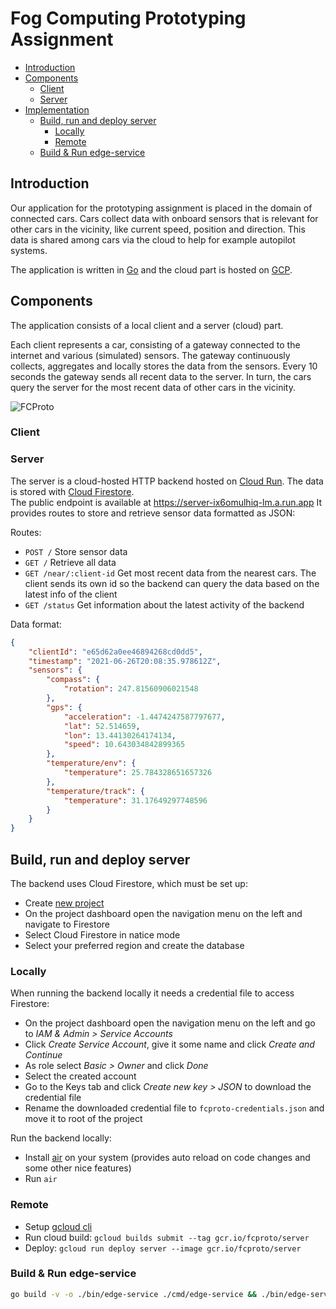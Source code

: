 # Fog Computing Prototyping Assignment

- [Introduction](#introduction)
- [Components](#components)
    * [Client](#client)
    * [Server](#server)
- [Implementation](#implementation)
    * [Build, run and deploy server](#build--run-and-deploy-server)
        + [Locally](#locally)
        + [Remote](#remote)
    * [Build & Run edge-service](#build---run-edge-service)

## Introduction

Our application for the prototyping assignment is placed in the domain of connected cars.
Cars collect data with onboard sensors that is relevant for other cars in the vicinity, like current speed, position and direction.
This data is shared among cars via the cloud to help for example autopilot systems.

The application is written in [Go](https://golang.org/) and the cloud part is hosted on [GCP](https://cloud.google.com/).


## Components

The application consists of a local client and a server (cloud) part.

Each client represents a car, consisting of a gateway connected to the internet and various (simulated) sensors.
The gateway continuously collects, aggregates and locally stores the data from the sensors.
Every 10 seconds the gateway sends all recent data to the server.
In turn, the cars query the server for the most recent data of other cars in the vicinity.

![FCProto](https://user-images.githubusercontent.com/15909811/123540954-ecc34b80-d741-11eb-9419-3ae42e13ee89.png)

### Client



### Server

The server is a cloud-hosted HTTP backend hosted on [Cloud Run](https://cloud.google.com/run). The data is stored with [Cloud Firestore](https://firebase.google.com/docs/firestore).  
The public endpoint is available at https://server-ix6omulhiq-lm.a.run.app
It provides routes to store and retrieve sensor data formatted as JSON:

Routes:
- `POST /`  Store sensor data
- `GET /` Retrieve all data
- `GET /near/:client-id` Get most recent data from the nearest cars. The client sends its own id so the backend can query the data based on the latest info of the client
- `GET /status` Get information about the latest activity of the backend

Data format:
```json
{
    "clientId": "e65d62a0ee46894268cd0dd5",
    "timestamp": "2021-06-26T20:08:35.978612Z",
    "sensors": {
        "compass": {
            "rotation": 247.81560906021548
        },
        "gps": {
            "acceleration": -1.4474247587797677,
            "lat": 52.514659,
            "lon": 13.44130264174134,
            "speed": 10.643034842899365
        },
        "temperature/env": {
            "temperature": 25.784328651657326
        },
        "temperature/track": {
            "temperature": 31.17649297748596
        }
    }
}
```


## Build, run and deploy server

The backend uses Cloud Firestore, which must be set up:

- Create [new project](https://cloud.google.com/resource-manager/docs/creating-managing-projects)
- On the project dashboard open the navigation menu on the left and navigate to Firestore
- Select Cloud Firestore in natice mode
- Select your preferred region and create the database

### Locally

When running the backend locally it needs a credential file to access Firestore:

- On the project dashboard open the navigation menu on the left and go to _IAM & Admin > Service Accounts_
- Click _Create Service Account_, give it some name and click _Create and Continue_
- As role select _Basic > Owner_ and click _Done_
- Select the created account
- Go to the Keys tab and click _Create new key > JSON_ to download the credential file
- Rename the downloaded credential file to `fcproto-credentials.json` and move it to root of the project

Run the backend locally:

- Install [air](https://github.com/cosmtrek/air) on your system (provides auto reload on code changes and some other nice features)
- Run `air`

### Remote

- Setup [gcloud cli](https://cloud.google.com/sdk/docs/quickstart)
- Run cloud build: `gcloud builds submit --tag gcr.io/fcproto/server`
- Deploy: `gcloud run deploy server --image gcr.io/fcproto/server`

### Build & Run edge-service

```bash
go build -v -o ./bin/edge-service ./cmd/edge-service && ./bin/edge-service
```
